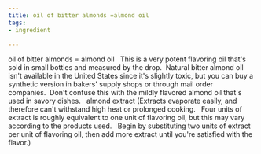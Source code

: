 ```yaml
---
title: oil of bitter almonds =almond oil
tags:
- ingredient

---
```

oil of bitter almonds = almond oil    This is a very potent flavoring oil that's sold in small bottles and measured by the drop.  Natural bitter almond oil isn't available in the United States since it's slightly toxic, but you can buy a synthetic version in bakers' supply shops or through mail order companies.  Don't confuse this with the mildly flavored almond oil that's used in savory dishes.   almond extract (Extracts evaporate easily, and therefore can't withstand high heat or prolonged cooking.   Four units of extract is roughly equivalent to one unit of flavoring oil, but this may vary according to the products used.   Begin by substituting two units of extract per unit of flavoring oil, then add more extract until you're satisfied with the flavor.)
